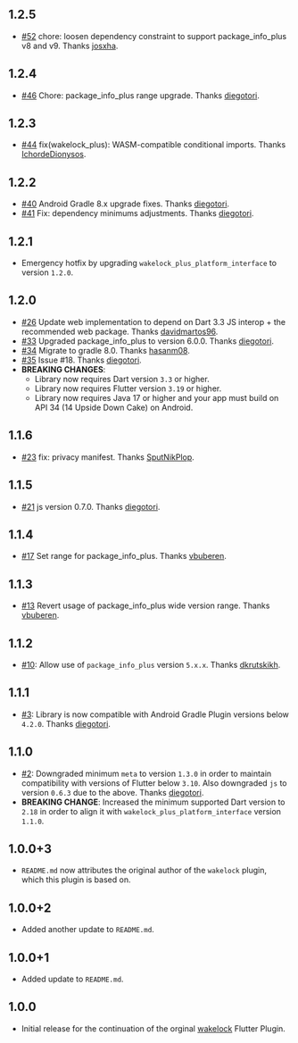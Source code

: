 ## 1.2.5
* [#52](https://github.com/fluttercommunity/wakelock_plus/pull/52) chore: loosen dependency constraint to support package_info_plus v8 and v9. Thanks [josxha](https://github.com/josxha).

## 1.2.4
* [#46](https://github.com/fluttercommunity/wakelock_plus/pull/46) Chore: package_info_plus range upgrade. Thanks [diegotori](https://github.com/diegotori).

## 1.2.3
* [#44](https://github.com/fluttercommunity/wakelock_plus/pull/44) fix(wakelock_plus): WASM-compatible conditional imports. Thanks [IchordeDionysos](https://github.com/IchordeDionysos).

## 1.2.2
* [#40](https://github.com/fluttercommunity/wakelock_plus/pull/40) Android Gradle 8.x upgrade fixes. Thanks [diegotori](https://github.com/diegotori).
* [#41](https://github.com/fluttercommunity/wakelock_plus/pull/41) Fix: dependency minimums adjustments. Thanks [diegotori](https://github.com/diegotori).

## 1.2.1
* Emergency hotfix by upgrading `wakelock_plus_platform_interface` to version `1.2.0`.

## 1.2.0
* [#26](https://github.com/fluttercommunity/wakelock_plus/pull/26) Update web implementation to depend on Dart 3.3 JS interop + the recommended web package. Thanks [davidmartos96](https://github.com/davidmartos96).
* [#33](https://github.com/fluttercommunity/wakelock_plus/pull/33) Upgraded package_info_plus to version 6.0.0. Thanks [diegotori](https://github.com/diegotori).
* [#34](https://github.com/fluttercommunity/wakelock_plus/pull/34) Migrate to gradle 8.0. Thanks [hasanm08](https://github.com/hasanm08).
* [#35](https://github.com/fluttercommunity/wakelock_plus/pull/35) Issue #18. Thanks [diegotori](https://github.com/diegotori).
* **BREAKING CHANGES**:
  * Library now requires Dart version `3.3` or higher.
  * Library now requires Flutter version `3.19` or higher.
  * Library now requires Java 17 or higher and your app must build on API 34 (14 Upside Down Cake) on Android.

## 1.1.6
* [#23](https://github.com/fluttercommunity/wakelock_plus/pull/23) fix: privacy manifest. Thanks [SputNikPlop](https://github.com/SputNikPlop).

## 1.1.5
* [#21](https://github.com/fluttercommunity/wakelock_plus/pull/21) js version 0.7.0. Thanks [diegotori](https://github.com/diegotori).

## 1.1.4
* [#17](https://github.com/fluttercommunity/wakelock_plus/pull/17) Set range for package_info_plus. Thanks [vbuberen](https://github.com/vbuberen).

## 1.1.3
* [#13](https://github.com/fluttercommunity/wakelock_plus/pull/13) Revert usage of package_info_plus wide version range. Thanks [vbuberen](https://github.com/vbuberen).

## 1.1.2
* [#10](https://github.com/fluttercommunity/wakelock_plus/pull/10): Allow use of `package_info_plus` version `5.x.x`. Thanks [dkrutskikh](https://github.com/dkrutskikh).

## 1.1.1
* [#3](https://github.com/fluttercommunity/wakelock_plus/pull/3): Library is now compatible with Android Gradle Plugin versions below `4.2.0`. Thanks [diegotori](https://github.com/diegotori).

## 1.1.0

* [#2](https://github.com/fluttercommunity/wakelock_plus/pull/2): Downgraded minimum `meta` to version `1.3.0` in order to maintain compatibility with versions of Flutter below `3.10`. 
  Also downgraded `js` to version `0.6.3` due to the above. Thanks [diegotori](https://github.com/diegotori).
* **BREAKING CHANGE**: Increased the minimum supported Dart version to `2.18` in order to align it with `wakelock_plus_platform_interface` version `1.1.0`.

## 1.0.0+3

* `README.md` now attributes the original author of the `wakelock` plugin, which this plugin is based on.

## 1.0.0+2

* Added another update to `README.md`.

## 1.0.0+1

* Added update to `README.md`.

## 1.0.0

* Initial release for the continuation of the orginal [wakelock](https://pub.dev/packages/wakelock) Flutter Plugin. 

